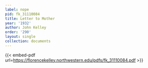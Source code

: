 ```yaml
---
label: nope
pid: fk_31110084
title: Letter to Mother
year: '1932'
author: John Kelley
order: '290'
layout: single
collection: documents
---
```



{{< embed-pdf url=https://florencekelley.northwestern.edu/pdfs/fk_31110084.pdf >}}